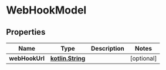 # WebHookModel

## Properties
Name | Type | Description | Notes
------------ | ------------- | ------------- | -------------
**webHookUrl** | [**kotlin.String**](.md) |  |  [optional]
